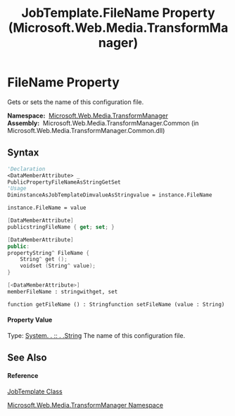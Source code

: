 ﻿---
title: JobTemplate.FileName Property  (Microsoft.Web.Media.TransformManager)
TOCTitle: FileName Property
ms:assetid: P:Microsoft.Web.Media.TransformManager.JobTemplate.FileName
ms:mtpsurl: https://msdn.microsoft.com/en-us/library/microsoft.web.media.transformmanager.jobtemplate.filename(v=VS.90)
ms:contentKeyID: 35521095
ms.date: 06/14/2012
mtps_version: v=VS.90
f1_keywords:
- Microsoft.Web.Media.TransformManager.JobTemplate.FileName
- Microsoft.Web.Media.TransformManager.JobTemplate.set_FileName
- Microsoft.Web.Media.TransformManager.JobTemplate.get_FileName
dev_langs:
- CSharp
- JScript
- VB
- FSharp
- c++
api_location:
- Microsoft.Web.Media.TransformManager.Common.dll
api_name:
- Microsoft.Web.Media.TransformManager.JobTemplate.FileName
- Microsoft.Web.Media.TransformManager.JobTemplate.get_FileName
- Microsoft.Web.Media.TransformManager.JobTemplate.set_FileName
api_type:
- Managed
topic_type:
- apiref
- kbSyntax
product_family_name: VS
ROBOTS: INDEX,FOLLOW
---

# FileName Property

Gets or sets the name of this configuration file.

**Namespace:**  [Microsoft.Web.Media.TransformManager](microsoft-web-media-transformmanager-namespace.md)  
**Assembly:**  Microsoft.Web.Media.TransformManager.Common (in Microsoft.Web.Media.TransformManager.Common.dll)

## Syntax

``` vb
'Declaration
<DataMemberAttribute> _
PublicPropertyFileNameAsStringGetSet
'Usage
DiminstanceAsJobTemplateDimvalueAsStringvalue = instance.FileName

instance.FileName = value
```

``` csharp
[DataMemberAttribute]
publicstringFileName { get; set; }
```

``` c++
[DataMemberAttribute]
public:
propertyString^ FileName {
    String^ get ();
    voidset (String^ value);
}
```

``` fsharp
[<DataMemberAttribute>]
memberFileName : stringwithget, set
```

``` jscript
function getFileName () : Stringfunction setFileName (value : String)
```

#### Property Value

Type: [System. . :: . .String](https://msdn.microsoft.com/en-us/library/s1wwdcbf\(v=vs.90\))  
The name of this configuration file.  

## See Also

#### Reference

[JobTemplate Class](jobtemplate-class-microsoft-web-media-transformmanager.md)

[Microsoft.Web.Media.TransformManager Namespace](microsoft-web-media-transformmanager-namespace.md)

